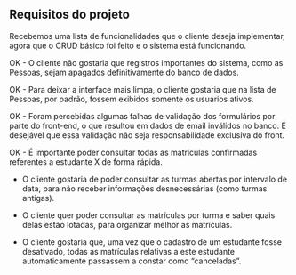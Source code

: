 ## Requisitos do projeto

Recebemos uma lista de funcionalidades que o cliente deseja implementar, agora que o CRUD básico foi feito e o sistema está funcionando.

OK - O cliente não gostaria que registros importantes do sistema, como as Pessoas, sejam apagados definitivamente do banco de dados.

OK - Para deixar a interface mais limpa, o cliente gostaria que na lista de Pessoas, por padrão, fossem exibidos somente os usuários ativos.

OK - Foram percebidas algumas falhas de validação dos formulários por parte do front-end, o que resultou em dados de email inválidos no banco. É desejável que essa validação não seja responsabilidade exclusiva do front.

OK - É importante poder consultar todas as matrículas confirmadas referentes a estudante X de forma rápida.

- O cliente gostaria de poder consultar as turmas abertas por intervalo de data, para não receber informações desnecessárias (como turmas antigas).

- O cliente quer poder consultar as matrículas por turma e saber quais delas estão lotadas, para organizar melhor as matrículas.

- O cliente gostaria que, uma vez que o cadastro de um estudante fosse desativado, todas as matrículas relativas a este estudante automaticamente passassem a constar como “canceladas”.
